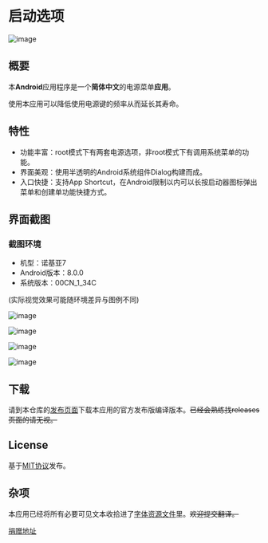 # 启动选项
![image](./app/src/main/res/mipmap/ic_launcher.png)
## 概要
本**Android**应用程序是一个**简体中文**的电源菜单**应用**。

使用本应用可以降低使用电源键的频率从而延长其寿命。
## 特性
- 功能丰富：root模式下有两套电源选项，非root模式下有调用系统菜单的功能。
- 界面美观：使用半透明的Android系统组件Dialog构建而成。
- 入口快捷：支持App Shortcut，在Android限制以内可以长按启动器图标弹出菜单和创建单功能快捷方式。
## 界面截图
### 截图环境
- 机型：诺基亚7
- Android版本：8.0.0
- 系统版本：00CN_1_34C

(实际视觉效果可能随环境差异与图例不同)

![image](./captures/Screenshot_2018-03-05-23-12-55.png)

![image](./captures/Screenshot_2018-03-05-23-15-07.png)

![image](./captures/Screenshot_2018-03-05-23-16-18.png)

![image](./captures/Screenshot_2018-03-05-23-17-56.png)
## 下载
请到本仓库的[发布页面](https://github.com/ryuunoakaihitomi/rebootmenu/releases)下载本应用的官方发布版编译版本。~~已经会熟练找releases页面的请无视。~~
## License
基于[MIT协议](./LICENSE)发布。
## 杂项
本应用已经将所有必要可见文本收拾进了[字体资源文件](./app/src/main/res/values/strings.xml)里。~~欢迎提交翻译。~~

[捐赠地址](http://ryuunoakaihitomi.info/donate/)